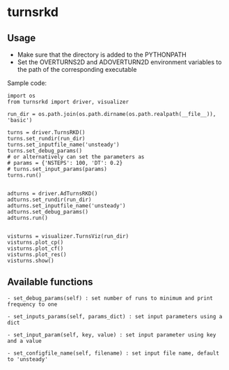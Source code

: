 # turnsrkd

## Usage

- Make sure that the directory is added to the PYTHONPATH
- Set the OVERTURNS2D and ADOVERTURN2D environment variables to the path of the corresponding executable


Sample code:

```
import os
from turnsrkd import driver, visualizer

run_dir = os.path.join(os.path.dirname(os.path.realpath(__file__)), 'basic')

turns = driver.TurnsRKD()
turns.set_rundir(run_dir)
turns.set_inputfile_name('unsteady')
turns.set_debug_params()
# or alternatively can set the parameters as 
# params = {'NSTEPS': 100, 'DT': 0.2}
# turns.set_input_params(params)
turns.run()


adturns = driver.AdTurnsRKD()
adturns.set_rundir(run_dir)
adturns.set_inputfile_name('unsteady')
adturns.set_debug_params()
adturns.run()


visturns = visualizer.TurnsViz(run_dir)
visturns.plot_cp()
visturns.plot_cf()
visturns.plot_res()
visturns.show()
```

## Available functions
    
    - set_debug_params(self) : set number of runs to minimum and print frequency to one
    
    - set_inputs_params(self, params_dict) : set input parameters using a dict 
        
    - set_input_param(self, key, value) : set input parameter using key and a value
        
    - set_configfile_name(self, filename) : set input file name, default to 'unsteady'